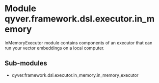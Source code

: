 Module qyver.framework.dsl.executor.in_memory
===================================================
InMemoryExecutor module contains components of an executor
that can run your vector embeddings on a local computer.

Sub-modules
-----------
* qyver.framework.dsl.executor.in_memory.in_memory_executor
